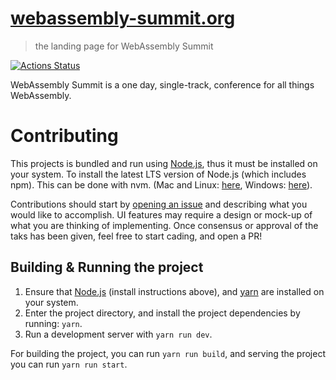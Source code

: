 # [webassembly-summit.org](https://webassembly-summit.org)
> the landing page for WebAssembly Summit

[![Actions Status](https://github.com/webassemblysummit/webassembly-summit.org/workflows/Deploy%20production%20site/badge.svg)](https://github.com/webassemblysummit/webassembly-summit.org/actions)

WebAssembly Summit is a one day, single-track, conference for all things WebAssembly.

# Contributing

This projects is bundled and run using [Node.js](https://nodejs.org/), thus it must be installed on your system. To install the latest LTS version of Node.js (which includes npm). This can be done with nvm. (Mac and Linux: [here](https://github.com/creationix/nvm), Windows: [here](https://github.com/coreybutler/nvm-windows)).

Contributions should start by [opening an issue](https://github.com/WebAssemblySummit/webassembly-summit.org/issues) and describing what you would like to accomplish. UI features may require a design or mock-up of what you are thinking of implementing. Once consensus or approval of the taks has been given, feel free to start cading, and open a PR!

## Building & Running the project

1. Ensure that [Node.js](https://nodejs.org/) (install instructions above), and [yarn](https://yarnpkg.com/lang/en/docs/install) are installed on your system.
2. Enter the project directory, and install the project dependencies by running: `yarn`.
3. Run a development server with `yarn run dev`.

For building the project, you can run `yarn run build`, and serving the project you can run `yarn run start`.

